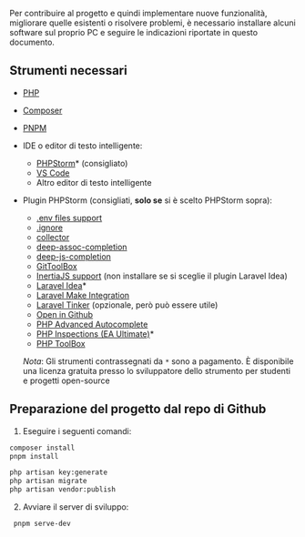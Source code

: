 Per contribuire al progetto e quindi implementare nuove funzionalità, migliorare quelle esistenti o risolvere problemi,
è necessario installare alcuni software sul proprio PC e seguire le indicazioni riportate in questo documento.

## Strumenti necessari

- [PHP](https://php.net)
- [Composer](https://getcomposer.org)
- [PNPM](https://pnpm.io/it)
- IDE o editor di testo intelligente:
  - [PHPStorm](https://jetbrains.com/phpstorm)* (consigliato)
  - [VS Code](https://code.visualstudio.com/)
  - Altro editor di testo intelligente
- Plugin PHPStorm (consigliati, **solo se** si è scelto PHPStorm sopra):
  - [.env files support](https://plugins.jetbrains.com/plugin/9525--env-files-support)
  - [.ignore](https://plugins.jetbrains.com/plugin/7495--ignore)
  - [collector](https://plugins.jetbrains.com/plugin/15246-collector)
  - [deep-assoc-completion](https://plugins.jetbrains.com/plugin/9927-deep-assoc-completion)
  - [deep-js-completion](https://plugins.jetbrains.com/plugin/11478-deep-js-completion)
  - [GitToolBox](https://plugins.jetbrains.com/plugin/7499-gittoolbox)
  - [InertiaJS support](https://plugins.jetbrains.com/plugin/17435-inertia-js-support) (non installare se si sceglie il
    plugin Laravel Idea)
  - [Laravel Idea](https://plugins.jetbrains.com/plugin/13441-laravel-idea)*
  - [Laravel Make Integration](https://plugins.jetbrains.com/plugin/14612-laravel-make-integration)
  - [Laravel Tinker](https://plugins.jetbrains.com/plugin/14957-laravel-tinker) (opzionale, però può essere utile)
  - [Open in Github](https://plugins.jetbrains.com/plugin/7190-open-in-github)
  - [PHP Advanced Autocomplete](https://plugins.jetbrains.com/plugin/7276-php-advanced-autocomplete)
  - [PHP Inspections (EA Ultimate)](https://plugins.jetbrains.com/plugin/16935-php-inspections-ea-ultimate-)*
  - [PHP ToolBox](https://plugins.jetbrains.com/plugin/8133-php-toolbox)

  *Nota*: Gli strumenti contrassegnati da `*` sono a pagamento. È disponibile una licenza gratuita presso lo
  sviluppatore dello strumento per studenti e progetti open-source

## Preparazione del progetto dal repo di Github

1. Eseguire i seguenti comandi:

  ```bash
  composer install
  pnpm install
  
  php artisan key:generate
  php artisan migrate
  php artisan vendor:publish
  ```

2. Avviare il server di sviluppo:

  ```bash
   pnpm serve-dev
  ```
